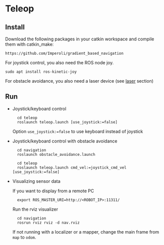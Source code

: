 # Teleop #

## Install ##

Download the following packages in your catkin workspace and compile them with catkin_make:


    https://github.com/Imperoli/gradient_based_navigation


For joystick control, you also need the ROS node joy.


    sudo apt install ros-kinetic-joy


For obstacle avoidance, you also need a laser device (see [laser](https://bitbucket.org/iocchi/marrtino_apps/src/master/laser/) section)


## Run ##

* Joystick/keyboard control

        cd teleop
        roslaunch teleop.launch [use_joystick:=false]

    Option ```use_joystick:=false``` to use keyboard instead of joystick


* Joystick/keyboard control with obstacle avoidance

        cd navigation
        roslaunch obstacle_avoidance.launch

        cd teleop
        roslaunch teleop.launch cmd_vel:=joystick_cmd_vel [use_joystick:=false]




* Visualizing sensor data

    If you want to display from a remote PC

        export ROS_MASTER_URI=http://<ROBOT_IP>:11311/

    Run the rviz visualizer

        cd navigation
        rosrun rviz rviz -d nav.rviz

    If not running with a localizer or a mapper, change the main frame from ```map``` to ```odom```.

